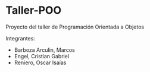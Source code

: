 # Taller-POO

Proyecto del taller de Programación Orientada a Objetos

Integrantes:
- Barboza Arculin, Marcos
- Engel, Cristian Gabriel
- Reniero, Oscar Isaías
